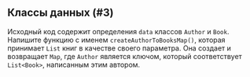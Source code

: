 ## Классы данных (#3)

Исходный код содержит определения `data` классов `Author` и `Book`. Напишите функцию с именем `createAuthorToBooksMap()`, которая принимает `List` книг в качестве своего параметра. Она создает и возвращает `Map`, где `Author` является ключом, который соответствует `List<Book>`, написанным этим автором.